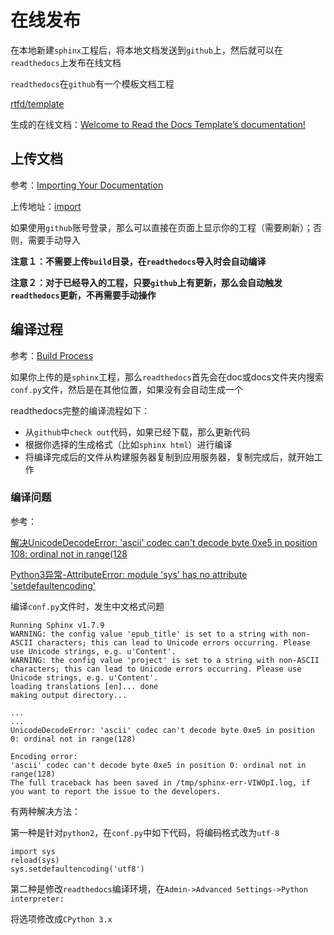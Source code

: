 
# 在线发布

在本地新建`sphinx`工程后，将本地文档发送到`github`上，然后就可以在`readthedocs`上发布在线文档

`readthedocs`在`github`有一个模板文档工程

[rtfd/template](https://github.com/rtfd/template)

生成的在线文档：[Welcome to Read the Docs Template’s documentation!](https://zjzstu-demo.readthedocs.io/en/latest/index.html)

## 上传文档

参考：[Importing Your Documentation](https://docs.readthedocs.io/en/latest/intro/import-guide.html#)

上传地址：[import](https://readthedocs.org/dashboard/import/)

如果使用`github`账号登录，那么可以直接在页面上显示你的工程（需要刷新）；否则，需要手动导入

**注意１：不需要上传`build`目录，在`readthedocs`导入时会自动编译**

**注意２：对于已经导入的工程，只要`github`上有更新，那么会自动触发`readthedocs`更新，不再需要手动操作**

## 编译过程

参考：[Build Process](https://docs.readthedocs.io/en/latest/builds.html)

如果你上传的是`sphinx`工程，那么`readthedocs`首先会在doc或docs文件夹内搜索`conf.py`文件，然后是在其他位置，如果没有会自动生成一个

readthedocs完整的编译流程如下：

* 从`github`中`check out`代码，如果已经下载，那么更新代码
* 根据你选择的生成格式（比如`sphinx html`）进行编译
* 将编译完成后的文件从构建服务器复制到应用服务器，复制完成后，就开始工作

### 编译问题

参考：

[解决UnicodeDecodeError: 'ascii' codec can't decode byte 0xe5 in position 108: ordinal not in range(128](https://blog.csdn.net/lengyuewusheng99/article/details/52822450)

[Python3异常-AttributeError: module 'sys' has no attribute 'setdefaultencoding'](https://blog.csdn.net/fly910905/article/details/74922378)

编译`conf.py`文件时，发生中文格式问题

    Running Sphinx v1.7.9
    WARNING: the config value 'epub_title' is set to a string with non-ASCII characters; this can lead to Unicode errors occurring. Please use Unicode strings, e.g. u'Content'.
    WARNING: the config value 'project' is set to a string with non-ASCII characters; this can lead to Unicode errors occurring. Please use Unicode strings, e.g. u'Content'.
    loading translations [en]... done
    making output directory...

    ...
    ...
    UnicodeDecodeError: 'ascii' codec can't decode byte 0xe5 in position 0: ordinal not in range(128)

    Encoding error:
    'ascii' codec can't decode byte 0xe5 in position 0: ordinal not in range(128)
    The full traceback has been saved in /tmp/sphinx-err-VIWOpI.log, if you want to report the issue to the developers.

有两种解决方法：

第一种是针对`python2`，在`conf.py`中如下代码，将编码格式改为`utf-8`

    import sys 
    reload(sys) 
    sys.setdefaultencoding('utf8')

第二种是修改`readthedocs`编译环境，在`Admin->Advanced Settings->Python interpreter:`

将选项修改成`CPython 3.x`




